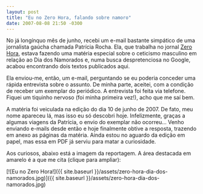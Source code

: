 ```yaml
---
layout: post
title: "Eu no Zero Hora, falando sobre namoro"
date: 2007-08-08 21:50 -0300
---
```

No já longínquo mês de junho, recebi um e-mail bastante simpático de uma jornalista gaúcha chamada Patrícia Rocha. Ela, que trabalha no jornal [Zero Hora](http://www.clicrbs.com.br/jornais/zerohora/), estava fazendo uma matéria especial sobre o ceticismo masculino em relação ao Dia dos Namorados e, numa busca despretenciosa no Google, acabou encontrando dois textos publicados aqui.

Ela enviou-me, então, um e-mail, perguntando se eu poderia conceder uma rápida entrevista sobre o assunto. De minha parte, aceitei, com a condição de receber um exemplar do periódico. A entrevista foi feita via telefone. Fiquei um tiquinho nervoso (foi minha primeira vez!), acho que me saí bem.

A matéria foi veiculada na edição do dia 10 de junho de 2007\. De fato, meu nome apareceu lá, mas isso eu só descobri hoje. Infelizmente, graças a algumas viagens da Patrícia, o envio do exemplar não ocorreu… Venho enviando e-mails desde então e hoje finalmente obtive a resposta, trazendo em anexo as páginas da matéria. Ainda estou no aguardo da edição em papel, mas essa em PDF já serviu para matar a curiosidade.

Aos curiosos, abaixo está a imagem da reportagem. A área destacada em amarelo é a que me cita (clique para ampliar):

[![Eu no Zero Hora!]({{ site.baseurl }}/assets/zero-hora-dia-dos-namorados.jpg)]({{ site.baseurl }}/assets/zero-hora-dia-dos-namorados.jpg)
